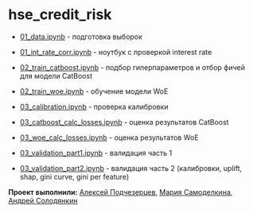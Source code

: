 # hse_credit_risk

- [01_data.ipynb](01_data.ipynb) - подготовка выборок
- [01_int_rate_corr.ipynb](01_int_rate_corr.ipynb) - ноутбук с проверкой interest rate

- [02_train_catboost.ipynb](02_train_catboost.ipynb) - подбор гиперпараметров и отбор фичей для модели CatBoost
- [02_train_woe.ipynb](02_train_woe.ipynb) - обучение модели WoE

- [03_calibration.ipynb](03_calibration.ipynb) - проверка калибровки
- [03_catboost_calc_losses.ipynb](03_catboost_calc_losses.ipynb) - оценка результатов CatBoost
- [03_woe_calc_losses.ipynb](03_woe_calc_losses.ipynb) - оценка результатов WoE
- [03_validation_part1.ipynb](03_validation_part1.ipynb) - валидация часть 1
- [03_validation_part2.ipynb](03_validation_part2.ipynb) - валидация часть 2 (калибровки, uplift, shap, gini curve, gini per feature)

**Проект выполнили:** [Алексей Подчезерцев](https://github.com/AsciiShell),
  [Мария Самоделкина](https://github.com/goo-goo-goo-joob),
  [Андрей Солодянкин](https://github.com/andrsolo21)
  